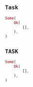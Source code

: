 ## `Task`

```rust
Some(
    Ok(
        [],
    ),
)
```

## `TASK`

```rust
Some(
    Ok(
        [],
    ),
)
```
